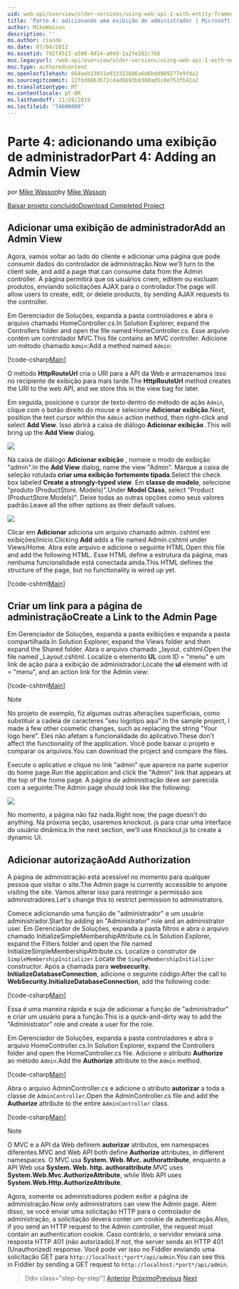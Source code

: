 ```yaml
---
uid: web-api/overview/older-versions/using-web-api-1-with-entity-framework-5/using-web-api-with-entity-framework-part-4
title: 'Parte 4: adicionando uma exibição de administrador | Microsoft Docs'
author: MikeWasson
description: ''
ms.author: riande
ms.date: 07/04/2012
ms.assetid: 792f4513-a508-4d14-a0dd-1a2fe282c7bb
msc.legacyurl: /web-api/overview/older-versions/using-web-api-1-with-entity-framework-5/using-web-api-with-entity-framework-part-4
msc.type: authoredcontent
ms.openlocfilehash: 664aeb33031e933322886a6d6bdd989277e9fda2
ms.sourcegitcommit: 22fbd8863672c4ad6693b8388ad5c8e753fb41a2
ms.translationtype: MT
ms.contentlocale: pt-BR
ms.lasthandoff: 11/28/2019
ms.locfileid: "74600009"
---
```

# <a name="part-4-adding-an-admin-view"></a><span data-ttu-id="37d66-102">Parte 4: adicionando uma exibição de administrador</span><span class="sxs-lookup"><span data-stu-id="37d66-102">Part 4: Adding an Admin View</span></span>

<span data-ttu-id="37d66-103">por [Mike Wasson](https://github.com/MikeWasson)</span><span class="sxs-lookup"><span data-stu-id="37d66-103">by [Mike Wasson](https://github.com/MikeWasson)</span></span>

[<span data-ttu-id="37d66-104">Baixar projeto concluído</span><span class="sxs-lookup"><span data-stu-id="37d66-104">Download Completed Project</span></span>](https://code.msdn.microsoft.com/ASP-NET-Web-API-with-afa30545)

## <a name="add-an-admin-view"></a><span data-ttu-id="37d66-105">Adicionar uma exibição de administrador</span><span class="sxs-lookup"><span data-stu-id="37d66-105">Add an Admin View</span></span>

<span data-ttu-id="37d66-106">Agora, vamos voltar ao lado do cliente e adicionar uma página que pode consumir dados do controlador de administração.</span><span class="sxs-lookup"><span data-stu-id="37d66-106">Now we'll turn to the client side, and add a page that can consume data from the Admin controller.</span></span> <span data-ttu-id="37d66-107">A página permitirá que os usuários criem, editem ou excluam produtos, enviando solicitações AJAX para o controlador.</span><span class="sxs-lookup"><span data-stu-id="37d66-107">The page will allow users to create, edit, or delete products, by sending AJAX requests to the controller.</span></span>

<span data-ttu-id="37d66-108">Em Gerenciador de Soluções, expanda a pasta controladores e abra o arquivo chamado HomeController.cs.</span><span class="sxs-lookup"><span data-stu-id="37d66-108">In Solution Explorer, expand the Controllers folder and open the file named HomeController.cs.</span></span> <span data-ttu-id="37d66-109">Esse arquivo contém um controlador MVC.</span><span class="sxs-lookup"><span data-stu-id="37d66-109">This file contains an MVC controller.</span></span> <span data-ttu-id="37d66-110">Adicione um método chamado `Admin`:</span><span class="sxs-lookup"><span data-stu-id="37d66-110">Add a method named `Admin`:</span></span>

[!code-csharp[Main](using-web-api-with-entity-framework-part-4/samples/sample1.cs)]

<span data-ttu-id="37d66-111">O método **HttpRouteUrl** cria o URI para a API da Web e armazenamos isso no recipiente de exibição para mais tarde.</span><span class="sxs-lookup"><span data-stu-id="37d66-111">The **HttpRouteUrl** method creates the URI to the web API, and we store this in the view bag for later.</span></span>

<span data-ttu-id="37d66-112">Em seguida, posicione o cursor de texto dentro do método de ação `Admin`, clique com o botão direito do mouse e selecione **Adicionar exibição**.</span><span class="sxs-lookup"><span data-stu-id="37d66-112">Next, position the text cursor within the `Admin` action method, then right-click and select **Add View**.</span></span> <span data-ttu-id="37d66-113">Isso abrirá a caixa de diálogo **Adicionar exibição** .</span><span class="sxs-lookup"><span data-stu-id="37d66-113">This will bring up the **Add View** dialog.</span></span>

![](using-web-api-with-entity-framework-part-4/_static/image1.png)

<span data-ttu-id="37d66-114">Na caixa de diálogo **Adicionar exibição** , nomeie o modo de exibição "admin".</span><span class="sxs-lookup"><span data-stu-id="37d66-114">In the **Add View** dialog, name the view "Admin".</span></span> <span data-ttu-id="37d66-115">Marque a caixa de seleção rotulada **criar uma exibição fortemente tipada**.</span><span class="sxs-lookup"><span data-stu-id="37d66-115">Select the check box labeled **Create a strongly-typed view**.</span></span> <span data-ttu-id="37d66-116">Em **classe de modelo**, selecione "produto (ProductStore. Models)".</span><span class="sxs-lookup"><span data-stu-id="37d66-116">Under **Model Class**, select "Product (ProductStore.Models)".</span></span> <span data-ttu-id="37d66-117">Deixe todas as outras opções como seus valores padrão.</span><span class="sxs-lookup"><span data-stu-id="37d66-117">Leave all the other options as their default values.</span></span>

![](using-web-api-with-entity-framework-part-4/_static/image2.png)

<span data-ttu-id="37d66-118">Clicar em **Adicionar** adiciona um arquivo chamado admin. cshtml em exibições/início.</span><span class="sxs-lookup"><span data-stu-id="37d66-118">Clicking **Add** adds a file named Admin.cshtml under Views/Home.</span></span> <span data-ttu-id="37d66-119">Abra este arquivo e adicione o seguinte HTML.</span><span class="sxs-lookup"><span data-stu-id="37d66-119">Open this file and add the following HTML.</span></span> <span data-ttu-id="37d66-120">Esse HTML define a estrutura da página, mas nenhuma funcionalidade está conectada ainda.</span><span class="sxs-lookup"><span data-stu-id="37d66-120">This HTML defines the structure of the page, but no functionality is wired up yet.</span></span>

[!code-cshtml[Main](using-web-api-with-entity-framework-part-4/samples/sample2.cshtml)]

## <a name="create-a-link-to-the-admin-page"></a><span data-ttu-id="37d66-121">Criar um link para a página de administração</span><span class="sxs-lookup"><span data-stu-id="37d66-121">Create a Link to the Admin Page</span></span>

<span data-ttu-id="37d66-122">Em Gerenciador de Soluções, expanda a pasta exibições e expanda a pasta compartilhada.</span><span class="sxs-lookup"><span data-stu-id="37d66-122">In Solution Explorer, expand the Views folder and then expand the Shared folder.</span></span> <span data-ttu-id="37d66-123">Abra o arquivo chamado \_layout. cshtml.</span><span class="sxs-lookup"><span data-stu-id="37d66-123">Open the file named \_Layout.cshtml.</span></span> <span data-ttu-id="37d66-124">Localize o elemento **UL** com ID = "menu" e um link de ação para a exibição de administrador:</span><span class="sxs-lookup"><span data-stu-id="37d66-124">Locate the **ul** element with id = "menu", and an action link for the Admin view:</span></span>

[!code-cshtml[Main](using-web-api-with-entity-framework-part-4/samples/sample3.cshtml)]

> [!NOTE]
> <span data-ttu-id="37d66-125">No projeto de exemplo, fiz algumas outras alterações superficiais, como substituir a cadeia de caracteres "seu logotipo aqui".</span><span class="sxs-lookup"><span data-stu-id="37d66-125">In the sample project, I made a few other cosmetic changes, such as replacing the string "Your logo here".</span></span> <span data-ttu-id="37d66-126">Eles não afetam a funcionalidade do aplicativo.</span><span class="sxs-lookup"><span data-stu-id="37d66-126">These don't affect the functionality of the application.</span></span> <span data-ttu-id="37d66-127">Você pode baixar o projeto e comparar os arquivos.</span><span class="sxs-lookup"><span data-stu-id="37d66-127">You can download the project and compare the files.</span></span>

<span data-ttu-id="37d66-128">Execute o aplicativo e clique no link "admin" que aparece na parte superior do home page.</span><span class="sxs-lookup"><span data-stu-id="37d66-128">Run the application and click the "Admin" link that appears at the top of the home page.</span></span> <span data-ttu-id="37d66-129">A página de administração deve ser parecida com a seguinte:</span><span class="sxs-lookup"><span data-stu-id="37d66-129">The Admin page should look like the following:</span></span>

![](using-web-api-with-entity-framework-part-4/_static/image3.png)

<span data-ttu-id="37d66-130">No momento, a página não faz nada.</span><span class="sxs-lookup"><span data-stu-id="37d66-130">Right now, the page doesn't do anything.</span></span> <span data-ttu-id="37d66-131">Na próxima seção, usaremos knockout. js para criar uma interface do usuário dinâmica.</span><span class="sxs-lookup"><span data-stu-id="37d66-131">In the next section, we'll use Knockout.js to create a dynamic UI.</span></span>

## <a name="add-authorization"></a><span data-ttu-id="37d66-132">Adicionar autorização</span><span class="sxs-lookup"><span data-stu-id="37d66-132">Add Authorization</span></span>

<span data-ttu-id="37d66-133">A página de administração está acessível no momento para qualquer pessoa que visitar o site.</span><span class="sxs-lookup"><span data-stu-id="37d66-133">The Admin page is currently accessible to anyone visiting the site.</span></span> <span data-ttu-id="37d66-134">Vamos alterar isso para restringir a permissão aos administradores.</span><span class="sxs-lookup"><span data-stu-id="37d66-134">Let's change this to restrict permission to administrators.</span></span>

<span data-ttu-id="37d66-135">Comece adicionando uma função de "administrador" e um usuário administrador.</span><span class="sxs-lookup"><span data-stu-id="37d66-135">Start by adding an "Administrator" role and an administrator user.</span></span> <span data-ttu-id="37d66-136">Em Gerenciador de Soluções, expanda a pasta filtros e abra o arquivo chamado InitializeSimpleMembershipAttribute.cs.</span><span class="sxs-lookup"><span data-stu-id="37d66-136">In Solution Explorer, expand the Filters folder and open the file named InitializeSimpleMembershipAttribute.cs.</span></span> <span data-ttu-id="37d66-137">Localize o construtor de `SimpleMembershipInitializer`.</span><span class="sxs-lookup"><span data-stu-id="37d66-137">Locate the `SimpleMembershipInitializer` constructor.</span></span> <span data-ttu-id="37d66-138">Após a chamada para **websecurity. InitializeDatabaseConnection**, adicione o seguinte código:</span><span class="sxs-lookup"><span data-stu-id="37d66-138">After the call to **WebSecurity.InitializeDatabaseConnection**, add the following code:</span></span>

[!code-csharp[Main](using-web-api-with-entity-framework-part-4/samples/sample4.cs)]

<span data-ttu-id="37d66-139">Essa é uma maneira rápida e suja de adicionar a função de "administrador" e criar um usuário para a função.</span><span class="sxs-lookup"><span data-stu-id="37d66-139">This is a quick-and-dirty way to add the "Administrator" role and create a user for the role.</span></span>

<span data-ttu-id="37d66-140">Em Gerenciador de Soluções, expanda a pasta controladores e abra o arquivo HomeController.cs.</span><span class="sxs-lookup"><span data-stu-id="37d66-140">In Solution Explorer, expand the Controllers folder and open the HomeController.cs file.</span></span> <span data-ttu-id="37d66-141">Adicione o atributo **Authorize** ao método `Admin`.</span><span class="sxs-lookup"><span data-stu-id="37d66-141">Add the **Authorize** attribute to the `Admin` method.</span></span>

[!code-csharp[Main](using-web-api-with-entity-framework-part-4/samples/sample5.cs)]

<span data-ttu-id="37d66-142">Abra o arquivo AdminController.cs e adicione o atributo **autorizar** a toda a classe de `AdminController`.</span><span class="sxs-lookup"><span data-stu-id="37d66-142">Open the AdminController.cs file and add the **Authorize** attribute to the entire `AdminController` class.</span></span>

[!code-csharp[Main](using-web-api-with-entity-framework-part-4/samples/sample6.cs)]

> [!NOTE]
> <span data-ttu-id="37d66-143">O MVC e a API da Web definem **autorizar** atributos, em namespaces diferentes.</span><span class="sxs-lookup"><span data-stu-id="37d66-143">MVC and Web API both define **Authorize** attributes, in different namespaces.</span></span> <span data-ttu-id="37d66-144">O MVC usa **System. Web. Mvc. authorattribute**, enquanto a API Web usa **System. Web. http. authorattribute**.</span><span class="sxs-lookup"><span data-stu-id="37d66-144">MVC uses **System.Web.Mvc.AuthorizeAttribute**, while Web API uses **System.Web.Http.AuthorizeAttribute**.</span></span>

<span data-ttu-id="37d66-145">Agora, somente os administradores podem exibir a página de administração.</span><span class="sxs-lookup"><span data-stu-id="37d66-145">Now only administrators can view the Admin page.</span></span> <span data-ttu-id="37d66-146">Além disso, se você enviar uma solicitação HTTP para o controlador de administração, a solicitação deverá conter um cookie de autenticação.</span><span class="sxs-lookup"><span data-stu-id="37d66-146">Also, if you send an HTTP request to the Admin controller, the request must contain an authentication cookie.</span></span> <span data-ttu-id="37d66-147">Caso contrário, o servidor enviará uma resposta HTTP 401 (não autorizado).</span><span class="sxs-lookup"><span data-stu-id="37d66-147">If not, the server sends an HTTP 401 (Unauthorized) response.</span></span> <span data-ttu-id="37d66-148">Você pode ver isso no Fiddler enviando uma solicitação GET para `http://localhost:*port*/api/admin`.</span><span class="sxs-lookup"><span data-stu-id="37d66-148">You can see this in Fiddler by sending a GET request to `http://localhost:*port*/api/admin`.</span></span>

> [!div class="step-by-step"]
> <span data-ttu-id="37d66-149">[Anterior](using-web-api-with-entity-framework-part-3.md)
> [Próximo](using-web-api-with-entity-framework-part-5.md)</span><span class="sxs-lookup"><span data-stu-id="37d66-149">[Previous](using-web-api-with-entity-framework-part-3.md)
[Next](using-web-api-with-entity-framework-part-5.md)</span></span>
